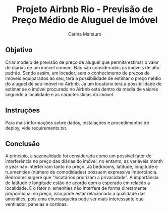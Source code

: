 <h1 align="center">Projeto Airbnb Rio - Previsão de Preço Médio de Aluguel de Imóvel</h1>

<p align="center">
Carina Maltauro <br/>
</p>

## Objetivo

Criar modelo de previsão de preço de aluguel que permita estimar o valor de diárias de um imóvel comum. Não são considerados os
imóveis de alto padrão. Sendo assim, um locador, sem o conhecimento de preços de imóveis equiparados ao seu, terá a possibilidade
de estimar o preço médio do aluguel de seu imóvel no Airbnb. Já um locatário terá a possibilidade de estimar se o imóvel
procurado no Airbnb está dentro da média de valores segundo a localidade e as características do imóvel.


## Instruções

Para mais informações sobre dados, instalações e procedimentos de deploy, vide requirements.txt.


## Conclusão

A princípio, a sazonalidade foi considerada como um possível fator de interferência no preço das diárias do imóvel, no entanto,
as variáveis month e year não interferiram tanto no preço. Já bedrooms, latitude, longitude e n_amenities (número de comodidades)
possuem expressiva importância. Bedrooms sugere que "locatários priorizam a privacidade". A importância de latitude e longitude
estão de acordo com o esperado em relação a localidade. E o fator n_amenities não interfere de forma diretamente proporcional
no preço, isso pode estar relacionado a qualidade das amenities, pois uma churrasqueira pode ser mais interessante que ventilador,
panelas e cortinas.

